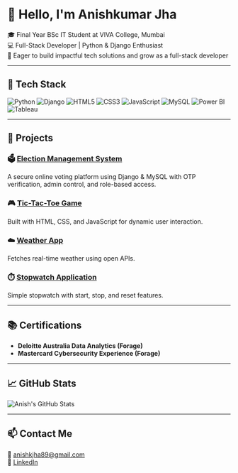 # 👋 Hello, I'm Anishkumar Jha

🎓 Final Year BSc IT Student at VIVA College, Mumbai  
💻 Full-Stack Developer | Python & Django Enthusiast  
🌱 Eager to build impactful tech solutions and grow as a full-stack developer

---

## 🔧 Tech Stack
![Python](https://img.shields.io/badge/Python-3776AB?style=for-the-badge&logo=python&logoColor=white)
![Django](https://img.shields.io/badge/Django-092E20?style=for-the-badge&logo=django&logoColor=white)
![HTML5](https://img.shields.io/badge/HTML5-E34F26?style=for-the-badge&logo=html5&logoColor=white)
![CSS3](https://img.shields.io/badge/CSS3-1572B6?style=for-the-badge&logo=css3&logoColor=white)
![JavaScript](https://img.shields.io/badge/JavaScript-F7DF1E?style=for-the-badge&logo=javascript&logoColor=black)
![MySQL](https://img.shields.io/badge/MySQL-005C84?style=for-the-badge&logo=mysql&logoColor=white)
![Power BI](https://img.shields.io/badge/Power%20BI-F2C811?style=for-the-badge&logo=powerbi&logoColor=black)
![Tableau](https://img.shields.io/badge/Tableau-E97627?style=for-the-badge&logo=tableau&logoColor=white)

---

## 🚀 Projects
### 🗳️ [Election Management System](https://github.com/Anish-89/Election-Management-System)
A secure online voting platform using Django & MySQL with OTP verification, admin control, and role-based access.

### 🎮 [Tic-Tac-Toe Game](https://github.com/Anish-89/Internship/tree/main/Tic%20Tac%20Toe)
Built with HTML, CSS, and JavaScript for dynamic user interaction.

### ☁️ [Weather App](https://github.com/Anish-89/Internship/tree/main/Weather_App)
Fetches real-time weather using open APIs.

### ⏱️ [Stopwatch Application](https://github.com/Anish-89/Internship/tree/main/Stopwatch_App)
Simple stopwatch with start, stop, and reset features.

---

## 📚 Certifications
- **Deloitte Australia Data Analytics (Forage)**
- **Mastercard Cybersecurity Experience (Forage)**

---

## 📈 GitHub Stats
![Anish's GitHub Stats](https://github-readme-stats.vercel.app/api?username=Anish-89&show_icons=true&theme=radical)

---

## 📫 Contact Me
📧 anishkjha89@gmail.com  
🔗 [LinkedIn](https://www.linkedin.com/in/anishkumar-jha-bba510259)
